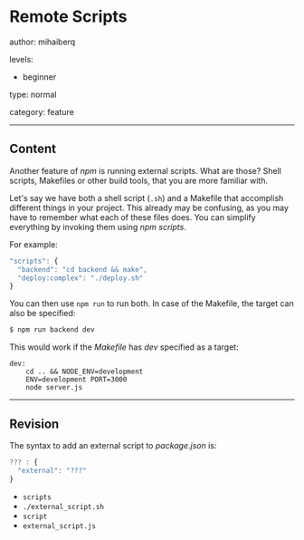 # Remote Scripts
author: mihaiberq

levels:

  - beginner

type: normal

category: feature

---
## Content

Another feature of *npm* is running external scripts. What are those? Shell scripts, Makefiles or other build tools, that you are more familiar with.

Let's say we have both a shell script (`.sh`) and a Makefile that accomplish different things in your project. This already may be confusing, as you may have to remember what each of these files does. You can simplify everything by invoking them using *npm scripts*.

For example:
```javascript
"scripts": {
  "backend": "cd backend && make",
  "deploy:complex": "./deploy.sh"
}
```
You can then use `npm run` to run both. In case of the Makefile, the target can also be specified:
```bash
$ npm run backend dev
```
This would work if the *Makefile* has *dev* specified as a target:
```text
dev:
	cd .. && NODE_ENV=development
    ENV=development PORT=3000
    node server.js
```
---
## Revision

The syntax to add an external script to *package.json* is:
```javascript
??? : {
  "external": "???"
}
```
* `scripts`
* `./external_script.sh`
* `script`
* `external_script.js`
